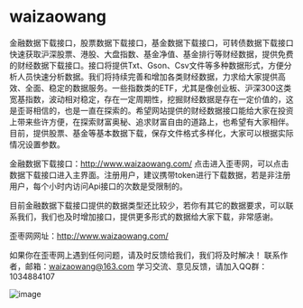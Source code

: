 # waizaowang
金融数据下载接口，股票数据下载接口，基金数据下载接口，可转债数据下载接口
快速获取沪深股票、港股、大盘指数、基金净值、基金排行等财经数据，提供免费的财经数据下载接口。接口将提供Txt、Gson、Csv文件等多种数据形式，方便分析人员快速分析数据。我们将持续完善和增加各类财经数据，力求给大家提供高效、全面、稳定的数据服务。一些指数类的ETF，尤其是像创业板、沪深300这类宽基指数，波动相对稳定，存在一定周期性，挖掘财经数据是存在一定价值的，这是歪哥相信的，也是一直在探索的。希望网站提供的财经数据接口能给大家在投资上带来些许方便，在探索财富奥秘、追求财富自由的道路上，也希望有大家相伴。
目前，提供股票、基金等基本数据下载，保存文件格式多样化，大家可以根据实际情况设置参数。

金融数据下载接口：http://www.waizaowang.com/   点击进入歪枣网，可以点击数据下载接口进入主界面。注册用户，建议携带token进行下载数据，若是非注册用户，每个小时内访问Api接口的次数是受限制的。

目前金融数据下载接口提供的数据类型还比较少，若你有其它的数据要求，可以联系我们，我们也及时增加接口，提供更多形式的数据给大家下载，非常感谢。

歪枣网网址：http://www.waizaowang.com/

如果你在歪枣网上遇到任何问题，请及时反馈给我们，我们将及时解决！
联系作者，邮箱：waizaowang@163.com
学习交流、意见反馈，请加入QQ群：1034884107

![image](https://user-images.githubusercontent.com/11537252/111071400-f3baab00-8510-11eb-9683-c1de38d29846.png)




